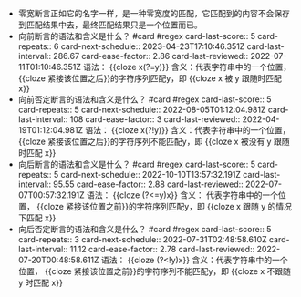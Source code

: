 - 零宽断言正如它的名字一样，是一种零宽度的匹配，它匹配到的内容不会保存到匹配结果中去，最终匹配结果只是一个位置而已。
- 向前断言的语法和含义是什么？ #card #regex
  card-last-score:: 5
  card-repeats:: 6
  card-next-schedule:: 2023-04-23T17:10:46.351Z
  card-last-interval:: 286.67
  card-ease-factor:: 2.86
  card-last-reviewed:: 2022-07-11T01:10:46.351Z
  语法： {{cloze x(?=y)}} 
  含义：代表字符串中的一个位置， {{cloze 紧接该位置之后}}的字符序列匹配y，即 {{cloze x 被 y 跟随时匹配 x}}
- 向前否定断言的语法和含义是什么？ #card #regex
  card-last-score:: 5
  card-repeats:: 5
  card-next-schedule:: 2022-08-05T01:12:04.981Z
  card-last-interval:: 108
  card-ease-factor:: 3
  card-last-reviewed:: 2022-04-19T01:12:04.981Z
  语法： {{cloze x(?!y)}} 
  含义：代表字符串中的一个位置， {{cloze 紧接该位置之后}}的字符序列不能匹配y，即 {{cloze x 被没有 y 跟随时匹配 x}}
- 向后断言的语法和含义是什么？ #card #regex
  card-last-score:: 5
  card-repeats:: 5
  card-next-schedule:: 2022-10-10T13:57:32.191Z
  card-last-interval:: 95.55
  card-ease-factor:: 2.88
  card-last-reviewed:: 2022-07-07T00:57:32.191Z
  语法： {{cloze (?<=y)x}} 
  含义： 代表字符串中的一个位置， {{cloze 紧接该位置之前}}的字符序列匹配y，即 {{cloze x 跟随 y 的情况下匹配 x}}
- 向后否定断言的语法和含义是什么？ #card #regex
  card-last-score:: 5
  card-repeats:: 3
  card-next-schedule:: 2022-07-31T02:48:58.610Z
  card-last-interval:: 11.12
  card-ease-factor:: 2.78
  card-last-reviewed:: 2022-07-20T00:48:58.611Z
  语法： {{cloze (?<!y)x}} 
  含义：代表字符串中的一个位置， {{cloze 紧接该位置之前}}的字符序列不能匹配y，即 {{cloze x 不跟随 y 时匹配 x}}